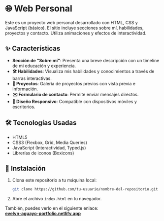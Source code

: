 # 🌐 Web Personal

Este es un proyecto web personal desarrollado con HTML, CSS y JavaScript (básico). El sitio incluye secciones sobre mí, habilidades, proyectos y contacto. Utiliza animaciones y efectos de interactividad.

## ✨ Características

- **Sección de "Sobre mí"**: Presenta una breve descripción con un timeline de mi educación y experiencia.
- **🛠 Habilidades**: Visualiza mis habilidades y conocimientos a través de barras interactivas.
- **📂 Proyectos**: Galería de proyectos previos con vista previa e información.
- **✉️ Formulario de contacto**: Permite enviar mensajes directos.
- **📱 Diseño Responsivo**: Compatible con dispositivos móviles y escritorios.

## 🛠 Tecnologías Usadas

- HTML5
- CSS3 (Flexbox, Grid, Media Queries)
- JavaScript (Interactividad, Typed.js)
- Librerías de iconos (Boxicons)

## 🚀 Instalación

1. Clona este repositorio a tu máquina local:
   ```bash
   git clone https://github.com/tu-usuario/nombre-del-repositorio.git

2. Abre el archivo `index.html` en tu navegador.

También, puedes verlo en el siguiente enlace:  
[**evelyn-aguayo-portfolio.netlify.app**](https://evelyn-aguayo-portfolio.netlify.app/)
